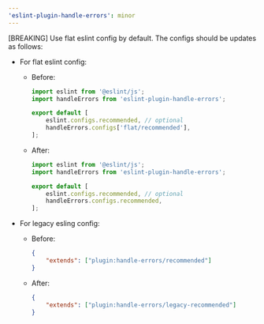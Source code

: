 ```yaml
---
'eslint-plugin-handle-errors': minor
---
```


[BREAKING] Use flat eslint config by default. The configs should be updates as follows:

-   For flat eslint config:

    -   Before:

        ```javascript
        import eslint from '@eslint/js';
        import handleErrors from 'eslint-plugin-handle-errors';

        export default [
            eslint.configs.recommended, // optional
            handleErrors.configs['flat/recommended'],
        ];
        ```

    -   After:

        ```javascript
        import eslint from '@eslint/js';
        import handleErrors from 'eslint-plugin-handle-errors';

        export default [
            eslint.configs.recommended, // optional
            handleErrors.configs.recommended,
        ];
        ```

-   For legacy esling config:

    -   Before:

        ```json
        {
            "extends": ["plugin:handle-errors/recommended"]
        }
        ```

    -   After:

        ```json
        {
            "extends": ["plugin:handle-errors/legacy-recommended"]
        }
        ```
